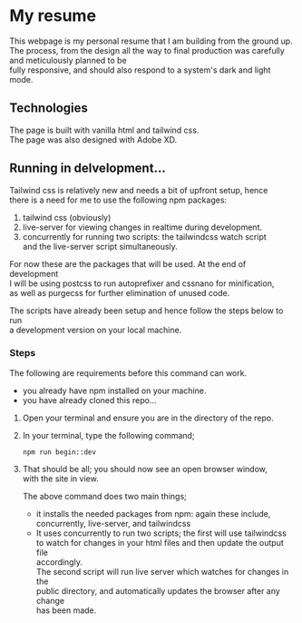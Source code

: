 # My resume

This webpage is my personal resume that I am building from the ground up.  
The process, from the design all the way to final production was carefully and meticulously planned to be  
fully responsive, and should also respond to a system's dark and light mode.

## Technologies

The page is built with vanilla html and tailwind css.  
The page was also designed with Adobe XD.

## Running in delvelopment...

Tailwind css is relatively new and needs a bit of upfront setup, hence  
there is a need for me to use the following npm packages:

1. tailwind css (obviously)
2. live-server for viewing changes in realtime during development.
3. concurrently for running two scripts: the tailwindcss watch script  
   and the live-server script simultaneously.

For now these are the packages that will be used. At the end of development  
I will be using postcss to run autoprefixer and cssnano for minification,  
as well as purgecss for further elimination of unused code.

The scripts have already been setup and hence follow the steps below to run  
a development version on your local machine.

### Steps

The following are requirements before this command can work.

- you already have npm installed on your machine.
- you have already cloned this repo...

1. Open your terminal and ensure you are in the directory of the repo.
2. In your terminal, type the following command;

   ```
   npm run begin::dev
   ```

3. That should be all; you should now see an open browser window,  
   with the site in view.

   The above command does two main things;

   - it installs the needed packages from npm: again these include,  
     concurrently, live-server, and tailwindcss
   - It uses concurrently to run two scripts; the first will use tailwindcss  
     to watch for changes in your html files and then update the output file  
     accordingly.  
     The second script will run live server which watches for changes in the  
     public directory, and automatically updates the browser after any change  
     has been made.
